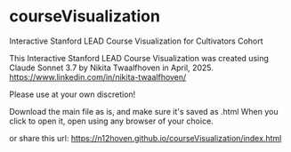 # courseVisualization
Interactive Stanford LEAD Course Visualization for Cultivators Cohort

This Interactive Stanford LEAD Course Visualization was created using Claude Sonnet 3.7 by Nikita Twaalfhoven in April, 2025.
  https://www.linkedin.com/in/nikita-twaalfhoven/

Please use at your own discretion!

Download the main file as is, and make sure it's saved as .html
  When you click to open it, open using any browser of your choice. 

  or share this url:
  https://n12hoven.github.io/courseVisualization/index.html
